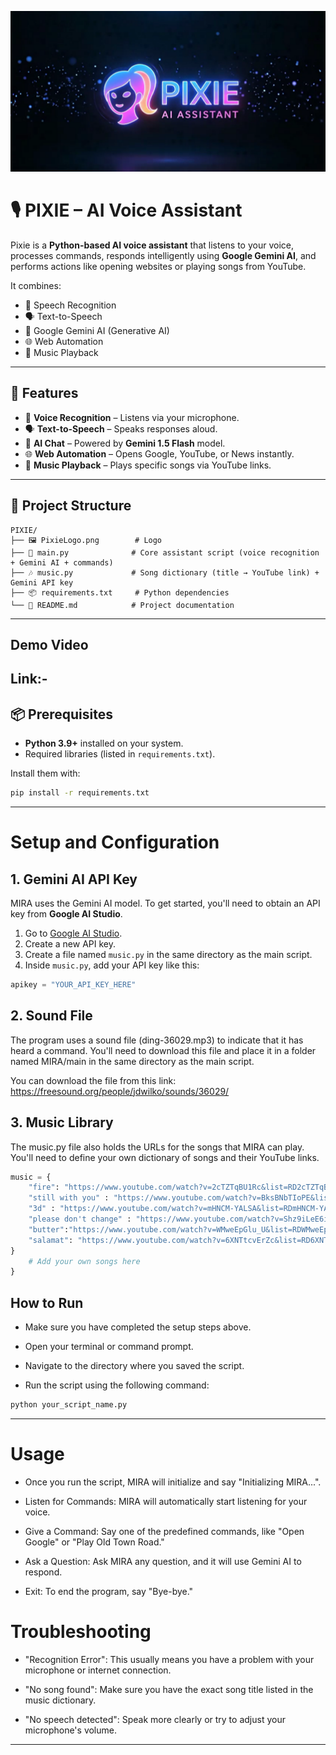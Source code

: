 ![PIXIE LOGO](PixieLogo.png)
# 🎙️ PIXIE – AI Voice Assistant

Pixie is a **Python-based AI voice assistant** that listens to your voice, processes commands, responds intelligently using **Google Gemini AI**, and performs actions like opening websites or playing songs from YouTube.  

It combines:  
- 🎤 Speech Recognition  
- 🗣 Text-to-Speech  
- 🤖 Google Gemini AI (Generative AI)  
- 🌐 Web Automation  
- 🎵 Music Playback  

---

## 🚀 Features
- 🎤 **Voice Recognition** – Listens via your microphone.  
- 🗣 **Text-to-Speech** – Speaks responses aloud.  
- 🤖 **AI Chat** – Powered by **Gemini 1.5 Flash** model.  
- 🌐 **Web Automation** – Opens Google, YouTube, or News instantly.  
- 🎵 **Music Playback** – Plays specific songs via YouTube links.    

---

## 📂 Project Structure
```
PIXIE/
├── 🖼️ PixieLogo.png        # Logo
├── 🧠 main.py              # Core assistant script (voice recognition + Gemini AI + commands)
├── 🎶 music.py             # Song dictionary (title → YouTube link) + Gemini API key
├── 📦 requirements.txt     # Python dependencies
└── 📘 README.md            # Project documentation
```

---
## Demo Video
Link:- 
---

## 📦 Prerequisites
- **Python 3.9+** installed on your system.  
- Required libraries (listed in `requirements.txt`).  

Install them with:  
```bash
pip install -r requirements.txt
```
---
# Setup and Configuration

## 1. Gemini AI API Key
MIRA uses the Gemini AI model. To get started, you'll need to obtain an API key from **Google AI Studio**.

1. Go to [Google AI Studio](https://aistudio.google.com/).
2. Create a new API key.
3. Create a file named `music.py` in the same directory as the main script.
4. Inside `music.py`, add your API key like this:

```python
apikey = "YOUR_API_KEY_HERE"
```
## 2. Sound File
The program uses a sound file (ding-36029.mp3) to indicate that it has heard a command. You'll need to download this file and place it in a folder named MIRA/main in the same directory as the main script.

You can download the file from this link: https://freesound.org/people/jdwilko/sounds/36029/

## 3. Music Library
The music.py file also holds the URLs for the songs that MIRA can play. You'll need to define your own dictionary of songs and their YouTube links.
```python
music = {
    "fire": "https://www.youtube.com/watch?v=2cTZTqBU1Rc&list=RD2cTZTqBU1Rc&start_radio=1&pp=ygUEZmlyZaAHAQ%3D%3D",
    "still with you" : "https://www.youtube.com/watch?v=BksBNbTIoPE&list=RDBksBNbTIoPE&start_radio=1&pp=ygUOc3RpbGwgd2l0aCB5b3WgBwE%3D",
    "3d" : "https://www.youtube.com/watch?v=mHNCM-YALSA&list=RDmHNCM-YALSA&start_radio=1&pp=ygUCM2SgBwE%3D",
    "please don't change" : "https://www.youtube.com/watch?v=Shz9iLeE6i4&list=RDShz9iLeE6i4&start_radio=1&pp=ygUccGxlYXNlIGRvbid0IGNoYW5nZSBqdW5na29va6AHAQ%3D%3D",
    "butter":"https://www.youtube.com/watch?v=WMweEpGlu_U&list=RDWMweEpGlu_U&start_radio=1&pp=ygUGYnV0dGVyoAcB",
    "salamat": "https://www.youtube.com/watch?v=6XNTtcvErZc&list=RD6XNTtcvErZc&start_radio=1&pp=ygUGc2xhbWF0oAcB0gcJCbIJAYcqIYzv"
}
    # Add your own songs here
}
```
## How to Run
- Make sure you have completed the setup steps above.

 - Open your terminal or command prompt.

- Navigate to the directory where you saved the script.

- Run the script using the following command:
```python
python your_script_name.py
```
---
# Usage
- Once you run the script, MIRA will initialize and say "Initializing MIRA...".

- Listen for Commands: MIRA will automatically start listening for your voice.

- Give a Command: Say one of the predefined commands, like "Open Google" or "Play Old Town Road."

- Ask a Question: Ask MIRA any question, and it will use Gemini AI to respond.

- Exit: To end the program, say "Bye-bye."
# Troubleshooting
- "Recognition Error": This usually means you have a problem with your microphone or internet connection.

- "No song found": Make sure you have the exact song title listed in the music dictionary.

- "No speech detected": Speak more clearly or try to adjust your microphone's volume.
---
